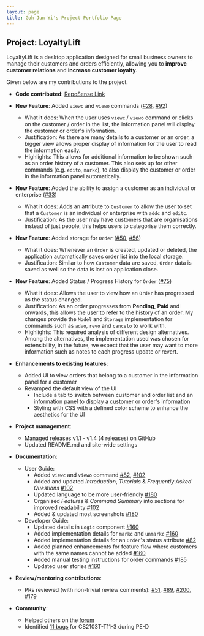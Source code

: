 ```yaml
---
layout: page
title: Goh Jun Yi's Project Portfolio Page
---
```


## Project: LoyaltyLift

LoyaltyLift is a desktop application designed for small business owners to manage their customers and orders efficiently, allowing you to **improve customer relations** and **increase customer loyalty**. 

Given below are my contributions to the project.

* **Code contributed**: [RepoSense Link](https://nus-cs2103-ay2223s2.github.io/tp-dashboard/?search=junyi00&breakdown=true)

* **New Feature**: Added `viewc` and `viewo` commands ([#28](https://github.com/AY2223S2-CS2103T-T09-3/tp/pull/28), [#92](https://github.com/AY2223S2-CS2103T-T09-3/tp/pull/92))
    * What it does: When the user uses `viewc` / `viewo` command or clicks on the customer / order in the list, the information panel will display the customer or order's information.
    * Justification: As there are many details to a customer or an order, a bigger view allows proper display of information for the user to read the information easily. 
    * Highlights: This allows for additional information to be shown such as an order history of a customer. This also sets up for other commands (e.g. `edito`, `markc`), to also display the customer or order in the information panel automatically.

* **New Feature**: Added the ability to assign a customer as an individual or enterprise ([#33](https://github.com/AY2223S2-CS2103T-T09-3/tp/pull/33))
    * What it does: Adds an attribute to `Customer` to allow the user to set that a `Customer` is an individual or enterprise with `addc` and `editc`.
    * Justification: As the user may have customers that are organisations instead of just people, this helps users to categorise them correctly.

* **New Feature**: Added storage for `Order` ([#50](https://github.com/AY2223S2-CS2103T-T09-3/tp/pull/50), [#56](https://github.com/AY2223S2-CS2103T-T09-3/tp/pull/56))
    * What it does: Whenever an `Order` is created, updated or deleted, the application automatically saves order list into the local storage.
    * Justification: Similar to how `Customer` data are saved, `Order` data is saved as well so the data is lost on application close.

* **New Feature**: Added Status / Progress History for `Order` ([#75](https://github.com/AY2223S2-CS2103T-T09-3/tp/pull/75))
    * What it does: Allows the user to view how an `Order` has progressed as the status changed.
    * Justification: As an order progresses from **Pending**, **Paid** and onwards, this allows the user to refer to the history of an order. My changes provide the `Model` and `Storage` implementation for commands such as `advo`, `revo` and `cancelo` to work with.
    * Highlights: This required analysis of different design alternatives. Among the alternatives, the implementation used was chosen for extensibility, in the future, we expect that the user may want to more information such as notes to each progress update or revert.

* **Enhancements to existing features**:
    * Added UI to view orders that belong to a customer in the information panel for a customer
    * Revamped the default view of the UI
        * Include a tab to switch between customer and order list and an information panel to display a customer or order's information
        * Styling with CSS with a defined color scheme to enhance the aesthetics for the UI

* **Project management**:
    * Managed releases v1.1 - v1.4 (4 releases) on GitHub
    * Updated README.md and site-wide settings

* **Documentation**:
    * User Guide:
        * Added `viewc` and `viewo` command [#82](https://github.com/AY2223S2-CS2103T-T09-3/tp/pull/82),  [#102](https://github.com/AY2223S2-CS2103T-T09-3/tp/pull/102)
        * Added and updated _Introduction_, _Tutorials_ & _Frequently Asked Questions_ [#102](https://github.com/AY2223S2-CS2103T-T09-3/tp/pull/102)
        * Updated language to be more user-friendly [#180](https://github.com/AY2223S2-CS2103T-T09-3/tp/pull/180)
        * Organised _Features_ & _Command Summary_ into sections for improved readability [#102](https://github.com/AY2223S2-CS2103T-T09-3/tp/pull/102)
        * Added & updated most screenshots [#180](https://github.com/AY2223S2-CS2103T-T09-3/tp/pull/180)
    * Developer Guide:
        * Updated details in `Logic` component [#160](https://github.com/AY2223S2-CS2103T-T09-3/tp/pull/160)
        * Added implementation details for `markc` and `unmarkc` [#160](https://github.com/AY2223S2-CS2103T-T09-3/tp/pull/160)
        * Added implementation details for an `Order`'s status attribute  [#82](https://github.com/AY2223S2-CS2103T-T09-3/tp/pull/82)
        * Added planned enhancements for feature flaw where customers with the same names cannot be added [#160](https://github.com/AY2223S2-CS2103T-T09-3/tp/pull/160)
        * Added manual testing instructions for order commands [#185](https://github.com/AY2223S2-CS2103T-T09-3/tp/pull/185)
        * Updated user stories [#160](https://github.com/AY2223S2-CS2103T-T09-3/tp/pull/160)

* **Review/mentoring contributions**:
    * PRs reviewed (with non-trivial review comments): [#51](https://github.com/AY2223S2-CS2103T-T09-3/tp/pull/51), [#89](https://github.com/AY2223S2-CS2103T-T09-3/tp/pull/89), [#200](https://github.com/AY2223S2-CS2103T-T09-3/tp/pull/200), [#179](https://github.com/AY2223S2-CS2103T-T09-3/tp/pull/179)

* **Community**:
    * Helped others on the [forum](https://nus-cs2103-ay2223s2.github.io/dashboards/contents/forum-activities.html#7-goh-n-yi-junyi00-23-posts)
    * Identified [11 bugs](https://github.com/Junyi00/ped/issues) for CS2103T-T11-3 during PE-D

